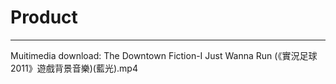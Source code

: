 # Product
---
Muitimedia download:
The Downtown Fiction-I Just Wanna Run (《實況足球2011》遊戲背景音樂)(藍光).mp4

